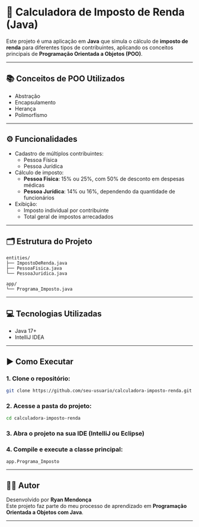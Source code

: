 # 🧮 Calculadora de Imposto de Renda (Java)

Este projeto é uma aplicação em **Java** que simula o cálculo de **imposto de renda** para diferentes tipos de contribuintes, aplicando os conceitos principais de **Programação Orientada a Objetos (POO)**.

---

## 📚 Conceitos de POO Utilizados

- Abstração  
- Encapsulamento  
- Herança  
- Polimorfismo  

---

## ⚙️ Funcionalidades

- Cadastro de múltiplos contribuintes:
  - Pessoa Física
  - Pessoa Jurídica
- Cálculo de imposto:
  - **Pessoa Física**: 15% ou 25%, com 50% de desconto em despesas médicas
  - **Pessoa Jurídica**: 14% ou 16%, dependendo da quantidade de funcionários
- Exibição:
  - Imposto individual por contribuinte
  - Total geral de impostos arrecadados

---

## 🗂 Estrutura do Projeto

```
entities/
├── ImpostoDeRenda.java
├── PessoaFisica.java
└── PessoaJuridica.java

app/
└── Programa_Imposto.java
```

---

## 💻 Tecnologias Utilizadas

- Java 17+
- IntelliJ IDEA 

---

## ▶️ Como Executar

### 1. Clone o repositório:
```bash
git clone https://github.com/seu-usuario/calculadora-imposto-renda.git
```

### 2. Acesse a pasta do projeto:
```bash
cd calculadora-imposto-renda
```

### 3. Abra o projeto na sua IDE (IntelliJ ou Eclipse)

### 4. Compile e execute a classe principal:
```
app.Programa_Imposto
```

---

## 👨‍💻 Autor

Desenvolvido por **Ryan Mendonça**  
Este projeto faz parte do meu processo de aprendizado em **Programação Orientada a Objetos com Java**.

---




